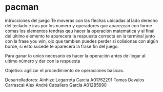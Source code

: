 # pacman
intrucciones del juego
Te moveras con las flechas ubicadas al lado derecho del teclado e iras por los numero y operadores que aparezcan con forme comas los elementos tendras qeu hacer la operación matematica y al final del ultimo elemento te aparecera la respuesta correcta en la terminal junto con la frase you win, ojo que tambien puedes perder si colisionas con algún borde, si esto sucede te aparecera la frase fin del juego.

Para ganar lo unico necesario es hacer la operación antes de llegar al ultimo número y dar con la respuesta 

Objetivo: agilizar el procedimiento de operaciones basicas.

Desarrolladores:
Ainhize Legarreta Garcia A01762291
Tomas Davalos Carrascal
Alex André Caballero García A01285990

